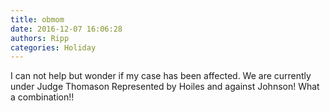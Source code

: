 ```yaml
---
title: obmom
date: 2016-12-07 16:06:28
authors: Ripp
categories: Holiday
---
```


 I can not help but wonder if my case has been affected. We are currently under Judge Thomason Represented by Hoiles and against Johnson! What a combination!!
